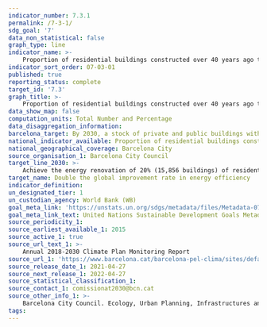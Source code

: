 ```yaml
---
indicator_number: 7.3.1
permalink: /7-3-1/
sdg_goal: '7'
data_non_statistical: false
graph_type: line
indicator_name: >-
    Proportion of residential buildings constructed over 40 years ago that have been renovated to improve energy efficiency
indicator_sort_order: 07-03-01
published: true
reporting_status: complete
target_id: '7.3'
graph_title: >-
    Proportion of residential buildings constructed over 40 years ago that have been renovated to improve energy efficiency
data_show_map: false
computation_units: Total Number and Percentage
data_disaggregation_information:
barcelona_target: By 2030, a stock of private and public buildings with high energy efficiency
national_indicator_available: Proportion of residential buildings constructed over 40 years ago that have been renovated to improve energy efficiency
national_geographical_coverage: Barcelona City
source_organisation_1: Barcelona City Council
target_line_2030: >-
    Achieve the energy renovation of 20% (15,856 buildings) of residential buildings constructed over 40 years ago
target_name: Double the global improvement rate in energy efficiency
indicator_definition:
un_designated_tier: 1
un_custodian_agency: World Bank (WB)
goal_meta_link: 'https://unstats.un.org/sdgs/metadata/files/Metadata-07-03-01.pdf'
goal_meta_link_text: United Nations Sustainable Development Goals Metadata (pdf 894kB)
source_periodicity_1: 
source_earliest_available_1: 2015
source_active_1: true
source_url_text_1: >-
    Annual 2018-2030 Climate Plan Monitoring Report  
source_url_1: 'https://www.barcelona.cat/barcelona-pel-clima/sites/default/files/documents/pla_pel_clima_-_informe_anual201841219.pdf'
source_release_date_1: 2021-04-27
source_next_release_1: 2022-04-27
source_statistical_classification_1: 
source_contact_1: comissionat2030@bcn.cat
source_other_info_1: >-
    Barcelona City Council. Ecology, Urban Planning, Infrastructures and Mobility
tags:
---
```

